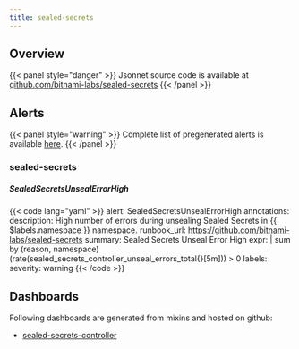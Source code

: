 ```yaml
---
title: sealed-secrets
---
```


## Overview



{{< panel style="danger" >}}
Jsonnet source code is available at [github.com/bitnami-labs/sealed-secrets](https://github.com/bitnami-labs/sealed-secrets/tree/master/contrib/prometheus-mixin)
{{< /panel >}}

## Alerts

{{< panel style="warning" >}}
Complete list of pregenerated alerts is available [here](https://github.com/monitoring-mixins/website/blob/master/assets/sealed-secrets/alerts.yaml).
{{< /panel >}}

### sealed-secrets

##### SealedSecretsUnsealErrorHigh

{{< code lang="yaml" >}}
alert: SealedSecretsUnsealErrorHigh
annotations:
  description: High number of errors during unsealing Sealed Secrets in {{ $labels.namespace
    }} namespace.
  runbook_url: https://github.com/bitnami-labs/sealed-secrets
  summary: Sealed Secrets Unseal Error High
expr: |
  sum by (reason, namespace) (rate(sealed_secrets_controller_unseal_errors_total{}[5m])) > 0
labels:
  severity: warning
{{< /code >}}
 
## Dashboards
Following dashboards are generated from mixins and hosted on github:


- [sealed-secrets-controller](https://github.com/monitoring-mixins/website/blob/master/assets/sealed-secrets/dashboards/sealed-secrets-controller.json)
